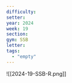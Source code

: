 ```yaml
---
difficulty:
setter:
year: 2024
week: 19
section:
gym: SSB
letter:
tags: 
  - "empty"
---
```

![[2024-19-SSB-R.png]]
